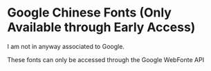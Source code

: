 # Google Chinese Fonts (Only Available through Early Access)
I am not in anyway associated to Google.


These fonts can only be accessed through the Google WebFonte API
